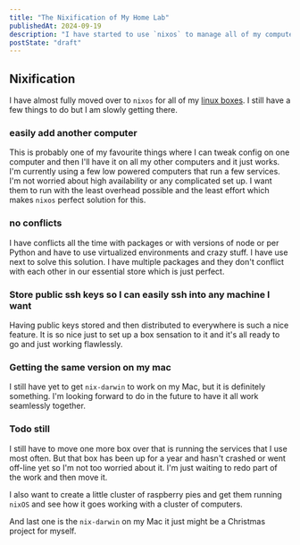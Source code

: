 ```yaml
---
title: "The Nixification of My Home Lab"
publishedAt: 2024-09-19
description: "I have started to use `nixos` to manage all of my computers. This is what I have learned so far."
postState: "draft"
---
```


## Nixification

I have almost fully moved over to `nixos` for all of my [linux boxes](/projects/home-lab). I still have a few things to do but I am slowly getting there.

### easily add another computer

This is probably one of my favourite things where I can tweak config on one computer and then I'll have it on all my other computers and it just works. I'm currently using a few low powered computers that run a few services. I'm not worried about high availability or any complicated set up. I want them to run with the least overhead possible and the least effort which makes `nixos` perfect solution for this.

### no conflicts

I have conflicts all the time with packages or with versions of node or per Python and have to use virtualized environments and crazy stuff. I have use next to solve this solution. I have multiple packages and they don't conflict with each other in our essential store which is just perfect.

### Store public ssh keys so I can easily ssh into any machine I want

Having public keys stored and then distributed to everywhere is such a nice feature. It is so nice just to set up a box sensation to it and it's all ready to go and just working flawlessly.

### Getting the same version on my mac

I still have yet to get `nix-darwin` to work on my Mac, but it is definitely something. I'm looking forward to do in the future to have it all work seamlessly together.

### Todo still

I still have to move one more box over that is running the services that I use most often. But that box has been up for a year and hasn't crashed or went off-line yet so I'm not too worried about it. I'm just waiting to redo part of the work and then move it.

I also want to create a little cluster of raspberry pies and get them running `nixOS` and see how it goes working with a cluster of computers.

And last one is the `nix-darwin` on my Mac it just might be a Christmas project for myself.

